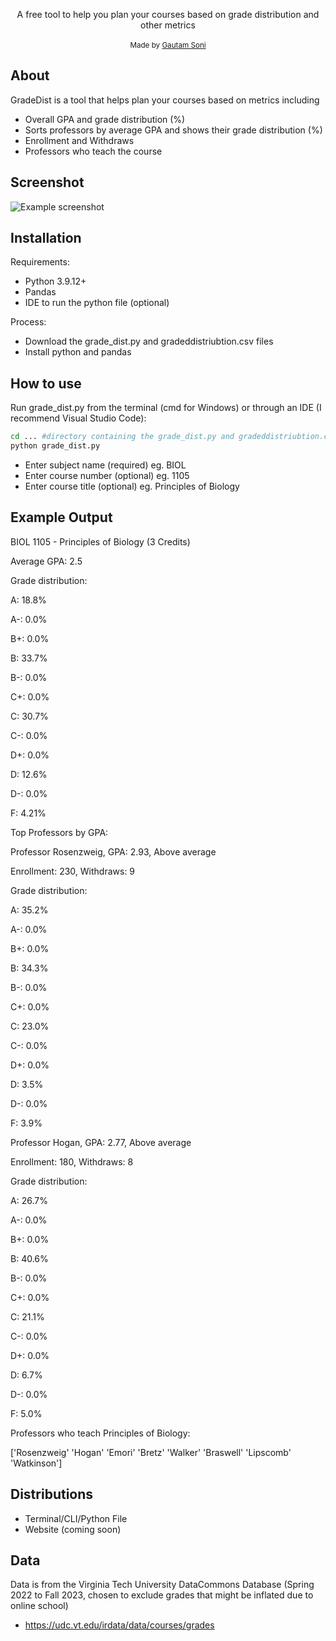 <p align="center">
	<span>A free tool to help you plan your courses based on grade distribution and other metrics</span><br><br>
	<small>Made by <a href="https://www.linkedin.com/in/gsoni16/">Gautam Soni</a></small>
</p>

## About

GradeDist is a tool that helps plan your courses based on metrics including

- Overall GPA and grade distribution (%)
- Sorts professors by average GPA and shows their grade distribution (%)
- Enrollment and Withdraws
- Professors who teach the course

## Screenshot
![Example screenshot](https://imgur.com/gallery/cli-bvXLqcK.png)

## Installation
Requirements:
- Python 3.9.12+
- Pandas
- IDE to run the python file (optional)
  
Process:
- Download the grade_dist.py and gradeddistriubtion.csv files
- Install python and pandas

## How to use
Run grade_dist.py from the terminal (cmd for Windows) or through an IDE (I recommend Visual Studio Code):
```sh
cd ... #directory containing the grade_dist.py and gradeddistriubtion.csv files
python grade_dist.py
```
- Enter subject name (required) eg. BIOL
- Enter course number (optional) eg. 1105
- Enter course title (optional) eg. Principles of Biology

## Example Output
BIOL 1105 - Principles of Biology (3 Credits)

Average GPA: 2.5

Grade distribution:

A: 18.8%

A-: 0.0%

B+: 0.0%

B: 33.7%

B-: 0.0%

C+: 0.0%

C: 30.7%

C-: 0.0%

D+: 0.0%

D: 12.6%

D-: 0.0%

F: 4.21%

Top Professors by GPA:

Professor Rosenzweig, GPA: 2.93, Above average

Enrollment: 230, Withdraws: 9

Grade distribution:

A: 35.2%

A-: 0.0%

B+: 0.0%

B: 34.3%

B-: 0.0%

C+: 0.0%

C: 23.0%

C-: 0.0%

D+: 0.0%

D: 3.5%

D-: 0.0%

F: 3.9%


Professor Hogan, GPA: 2.77, Above average

Enrollment: 180, Withdraws: 8

Grade distribution:

A: 26.7%

A-: 0.0%

B+: 0.0%

B: 40.6%

B-: 0.0%

C+: 0.0%

C: 21.1%

C-: 0.0%

D+: 0.0%

D: 6.7%

D-: 0.0%

F: 5.0%

Professors who teach Principles of Biology:

['Rosenzweig' 'Hogan' 'Emori' 'Bretz' 'Walker' 'Braswell' 'Lipscomb' 'Watkinson']

## Distributions

- Terminal/CLI/Python File
- Website (coming soon)

## Data

Data is from the Virginia Tech University DataCommons Database (Spring 2022 to Fall 2023, chosen to exclude grades that might be inflated due to online school)

- https://udc.vt.edu/irdata/data/courses/grades
